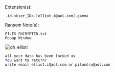 Extension(s): 
```
.id-<User_ID>.[elliot.i@aol.com].gamma
```
Ransom Note(s): 
```
FILES ENCRYPTED.txt
Popup Window
```
![dh_ellioti](https://github.com/user-attachments/assets/6920cc0a-93bb-44cb-b18d-c9b0e40ae1b0)
```
all your data has been locked us
You want to return?
write email elliot.i@aol.com or pilondru@aol.com
```
